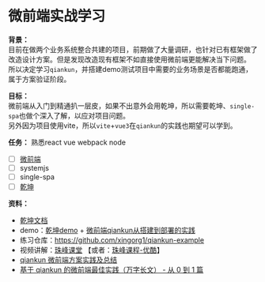 # 微前端实战学习
**背景：**   
目前在做两个业务系统整合共建的项目，前期做了大量调研，也针对已有框架做了改造设计方案。但是发现改造现有框架不如直接使用微前端更能解决当下问题。  
所以决定学习`qiankun`，并搭建demo测试项目中需要的业务场景是否都能跑通，属于方案验证阶段。

**目标：**   
微前端从入门到精通扒一层皮，如果不出意外会用乾坤，所以需要乾坤、`single-spa`也做个深入了解，以应对项目问题。  
另外因为项目使用vite，所以`vite`+`vue3`在`qiankun`的实践也期望可以学到。

**任务：** 
熟悉react vue webpack node
- [ ] [微前端](./微前端.md)
- [ ] systemjs
- [ ] single-spa
- [ ] [乾坤](./qiankun.md)

**资料：** 
- [乾坤文档](https://qiankun.umijs.org/zh)
- demo：[乾坤demo](https://github.com/fengxianqi/qiankun-example) + [微前端qiankun从搭建到部署的实践](https://juejin.cn/post/6844904158085021704)
- 练习仓库：https://github.com/xingorg1/qiankun-example
- 视频讲解：[珠峰课堂](http://www.javascriptpeixun.cn/course/3363/task/220091/show#) 【或者：[珠峰课程-优酷](https://list.youku.com/albumlist/show/id_67903156)】
- [qiankun 微前端方案实践及总结](https://juejin.cn/post/6844904185910018062)
- [基于 qiankun 的微前端最佳实践（万字长文） - 从 0 到 1 篇](https://juejin.cn/post/6844904158085021704)